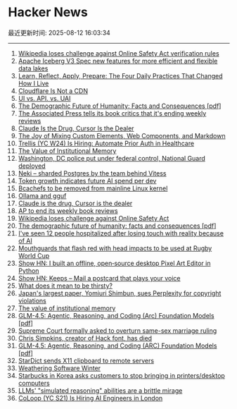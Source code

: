 # Hacker News

最近更新时间: 2025-08-12 16:03:34

--- 
1. [Wikipedia loses challenge against Online Safety Act verification rules](https://www.bbc.com/news/articles/cjr11qqvvwlo) 
2. [Apache Iceberg V3 Spec new features for more efficient and flexible data lakes](https://opensource.googleblog.com/2025/08/whats-new-in-iceberg-v3.html) 
3. [Learn, Reflect, Apply, Prepare: The Four Daily Practices That Changed How I Live](https://opuslabs.substack.com/p/learn-reflect-apply-prepare) 
4. [Cloudflare Is Not a CDN](https://magecdn.com/blog/2025/08/11/cloudflare-not-a-cdn/) 
5. [UI vs. API. vs. UAI](https://www.joshbeckman.org/blog/practicing/ui-vs-api-vs-uai) 
6. [The Demographic Future of Humanity: Facts and Consequences [pdf]](https://www.sas.upenn.edu/~jesusfv/Slides_London.pdf) 
7. [The Associated Press tells its book critics that it's ending weekly reviews](https://dankennedy.net/2025/08/08/the-associated-press-tells-its-book-critics-that-its-ending-weekly-reviews/) 
8. [Claude Is the Drug, Cursor Is the Dealer](https://middlelayer.substack.com/p/i-claude-is-the-drug-cursor-is-the) 
9. [The Joy of Mixing Custom Elements, Web Components, and Markdown](https://deanebarker.net/tech/blog/custom-elements-markdown/) 
10. [Trellis (YC W24) Is Hiring: Automate Prior Auth in Healthcare](https://www.ycombinator.com/companies/trellis/jobs/Cv3ZwXh-forward-deployed-engineers-all-levels-august-2025) 
11. [The Value of Institutional Memory](https://timharford.com/2025/05/the-value-of-institutional-memory/) 
12. [Washington, DC police put under federal control, National Guard deployed](https://www.cnbc.com/2025/08/11/trump-washington-crime-fed-national-guard-homeless.html) 
13. [Neki – sharded Postgres by the team behind Vitess](https://planetscale.com/blog/announcing-neki) 
14. [Token growth indicates future AI spend per dev](https://blog.kilocode.ai/p/future-ai-spend-100k-per-dev) 
15. [Bcachefs to be removed from mainline Linux kernel](https://lore.kernel.org/lkml/22ib5scviwwa7bqeln22w2xm3dlywc4yuactrddhmsntixnghr@wjmmbpxjvipv/T/#u) 
16. [Ollama and gguf](https://github.com/ollama/ollama/issues/11714) 
17. [Claude is the drug, Cursor is the dealer](https://middlelayer.substack.com/p/i-claude-is-the-drug-cursor-is-the) 
18. [AP to end its weekly book reviews](https://dankennedy.net/2025/08/08/the-associated-press-tells-its-book-critics-that-its-ending-weekly-reviews/) 
19. [Wikipedia loses challenge against Online Safety Act](https://www.bbc.com/news/articles/cjr11qqvvwlo) 
20. [The demographic future of humanity: facts and consequences [pdf]](https://www.sas.upenn.edu/~jesusfv/Slides_London.pdf) 
21. [I've seen 12 people hospitalized after losing touch with reality because of AI](https://twitter.com/KeithSakata/status/1954884361695719474) 
22. [Mouthguards that flash red with head impacts to be used at Rugby World Cup](https://www.rnz.co.nz/news/sport/569695/mouthguards-that-flash-red-with-head-impacts-to-be-used-at-rugby-world-cup) 
23. [Show HN: I built an offline, open‑source desktop Pixel Art Editor in Python](https://github.com/danterolle/tilf) 
24. [Show HN: Keeps – Mail a postcard that plays your voice](https://www.sendkeeps.com/) 
25. [What does it mean to be thirsty?](https://www.quantamagazine.org/what-does-it-mean-to-be-thirsty-20250811/) 
26. [Japan's largest paper, Yomiuri Shimbun, sues Perplexity for copyright violations](https://www.niemanlab.org/2025/08/japans-largest-newspaper-yomiuri-shimbun-sues-perplexity-for-copyright-violations/) 
27. [The value of institutional memory](https://timharford.com/2025/05/the-value-of-institutional-memory/) 
28. [GLM-4.5: Agentic, Reasoning, and Coding (Arc) Foundation Models [pdf]](https://www.arxiv.org/pdf/2508.06471) 
29. [Supreme Court formally asked to overturn same-sex marriage ruling](https://abcnews.go.com/Politics/supreme-court-formally-asked-overturn-landmark-same-sex/story?id=124465302) 
30. [Chris Simpkins, creator of Hack font, has died](https://typo.social/@Hilary/114845913381245488) 
31. [GLM-4.5: Agentic, Reasoning, and Coding (ARC) Foundation Models [pdf]](https://www.arxiv.org/pdf/2508.06471) 
32. [StarDict sends X11 clipboard to remote servers](https://lwn.net/SubscriberLink/1032732/3334850da49689e1/) 
33. [Weathering Software Winter](https://100r.co/site/weathering_software_winter.html) 
34. [Starbucks in Korea asks customers to stop bringing in printers/desktop computers](https://fortune.com/2025/08/11/starbucks-south-korea-policy-desktop-computer-printer-ban-cagongjok/) 
35. [LLMs' "simulated reasoning" abilities are a brittle mirage](https://arstechnica.com/ai/2025/08/researchers-find-llms-are-bad-at-logical-inference-good-at-fluent-nonsense/) 
36. [CoLoop (YC S21) Is Hiring AI Engineers in London](https://news.ycombinator.com/item?id=44873222) 
